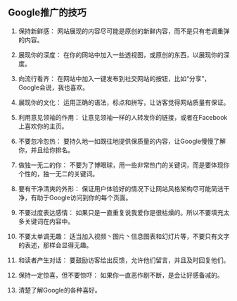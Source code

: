## Google推广的技巧

1.	保持新鲜感： 网站展现的内容尽可能是原创的新鲜内容，而不是只有老调重弹的内容。

2.	展现你的深度： 在你的网站中加入一些透视图，或原创的东西，以展现你的深度。

3.	向流行看齐： 在网站中加入一键发布到社交网站的按钮，比如“分享”，Google会说，我也喜欢。

4.	展现你的文化： 运用正确的语法，标点和拼写，让访客觉得网站质量有保证。

5.	利用意见领袖的作用： 让意见领袖一样的人转发你的链接，或者在Facebook上喜欢你的主页。

6.	不要忽冷忽热： 要持久地一如既往地提供保质量的内容，让Google慢慢了解你，并且给你排名。

7.	做独一无二的你： 不要为了博眼球，用一些非常热门的关键词，而是要体现你个性的，独一无二的关键词。

8.	要有干净清爽的外形： 保证用户体验好的情况下让网站风格架构尽可能简洁干净，有助于Google访问到你的每个页面。

9.	不要过度表达感情： 如果只是一直重复说我爱你是很枯燥的。所以不要填充太多关键词在内容中。

10.	不要太单调无趣： 适当加入视频丶图片丶信息图表和幻灯片等，不要只有文字的表述，那样会显得无趣。

11.	和读者产生对话： 要鼓励访客给出反馈，允许他们留言，并且及时回复他们。

12.	保持一定惊喜，但不要惊吓： 如果你一直恶作剧不断，是会让好感备减的。

13.	清楚了解Google的各种喜好。

